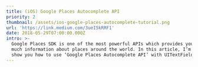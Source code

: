 ```yaml
---
title: (iOS) Google Places Autocomplete API
priority: 2
thumbnail: /assets/ios-google-places-autocomplete-tutorial.png
url: 'https://link.medium.com/3ueI5kRRF1'
date: 2018-05-29T07:00:00.000Z
intro: >-
  Google Places SDK is one of the most powerful APIs which provides you with
  much information about places around the world. In this article, I’m going to
  show you how to use ‘Google Places Autocomplete API’ with UITextField.
---
```


